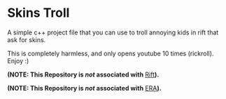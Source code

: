 # Skins Troll
A simple c++ project file that you can use to troll annoying kids in rift that ask for skins. 

This is completely harmless, and only opens youtube 10 times (rickroll).
Enjoy :)

**(NOTE: This Repository is *not* associated with** [Rift](https://discord.gg/riftfn)**).**

**(NOTE: This Repository is *not* associated with** [ERA](https://discord.gg/erafn)**).**
